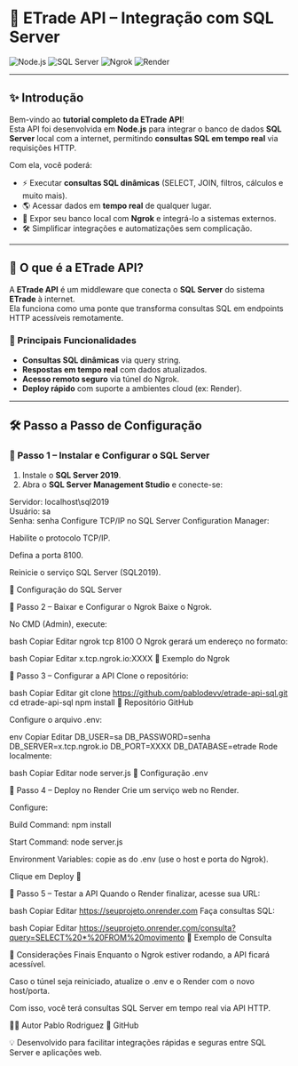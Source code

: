 # 🚀 ETrade API – Integração com SQL Server

![Node.js](https://img.shields.io/badge/Node.js-18.x-green?style=for-the-badge&logo=node.js) 
![SQL Server](https://img.shields.io/badge/SQL%20Server-2019-red?style=for-the-badge&logo=microsoftsqlserver) 
![Ngrok](https://img.shields.io/badge/Ngrok-Secure%20Tunnels-orange?style=for-the-badge&logo=ngrok) 
![Render](https://img.shields.io/badge/Render-Cloud-blue?style=for-the-badge&logo=render)

---

## ✨ Introdução

Bem-vindo ao **tutorial completo da ETrade API**!  
Esta API foi desenvolvida em **Node.js** para integrar o banco de dados **SQL Server** local com a internet, permitindo **consultas SQL em tempo real** via requisições HTTP.  

Com ela, você poderá:

- ⚡ Executar **consultas SQL dinâmicas** (SELECT, JOIN, filtros, cálculos e muito mais).  
- 🌎 Acessar dados em **tempo real** de qualquer lugar.  
- 🔗 Expor seu banco local com **Ngrok** e integrá-lo a sistemas externos.  
- 🛠️ Simplificar integrações e automatizações sem complicação.  

---

## 📌 O que é a ETrade API?

A **ETrade API** é um middleware que conecta o **SQL Server** do sistema **ETrade** à internet.  
Ela funciona como uma ponte que transforma consultas SQL em endpoints HTTP acessíveis remotamente.

### 🔑 Principais Funcionalidades
- **Consultas SQL dinâmicas** via query string.  
- **Respostas em tempo real** com dados atualizados.  
- **Acesso remoto seguro** via túnel do Ngrok.  
- **Deploy rápido** com suporte a ambientes cloud (ex: Render).  

---

## 🛠️ Passo a Passo de Configuração

### 🔹 Passo 1 – Instalar e Configurar o SQL Server
1. Instale o **SQL Server 2019**.  
2. Abra o **SQL Server Management Studio** e conecte-se:
   
Servidor: localhost\sql2019  
Usuário: sa  
Senha: senha
Configure TCP/IP no SQL Server Configuration Manager:

Habilite o protocolo TCP/IP.

Defina a porta 8100.

Reinicie o serviço SQL Server (SQL2019).

📸 Configuração do SQL Server



🔹 Passo 2 – Baixar e Configurar o Ngrok
Baixe o Ngrok.

No CMD (Admin), execute:

bash
Copiar
Editar
ngrok tcp 8100
O Ngrok gerará um endereço no formato:

bash
Copiar
Editar
x.tcp.ngrok.io:XXXX
📸 Exemplo do Ngrok

🔹 Passo 3 – Configurar a API
Clone o repositório:

bash
Copiar
Editar
git clone https://github.com/pablodevv/etrade-api-sql.git
cd etrade-api-sql
npm install
📸 Repositório GitHub

Configure o arquivo .env:

env
Copiar
Editar
DB_USER=sa
DB_PASSWORD=senha
DB_SERVER=x.tcp.ngrok.io
DB_PORT=XXXX
DB_DATABASE=etrade
Rode localmente:

bash
Copiar
Editar
node server.js
📸 Configuração .env

🔹 Passo 4 – Deploy no Render
Crie um serviço web no Render.

Configure:

Build Command: npm install

Start Command: node server.js

Environment Variables: copie as do .env (use o host e porta do Ngrok).

Clique em Deploy 🎉

🔹 Passo 5 – Testar a API
Quando o Render finalizar, acesse sua URL:

bash
Copiar
Editar
https://seuprojeto.onrender.com
Faça consultas SQL:

bash
Copiar
Editar
https://seuprojeto.onrender.com/consulta?query=SELECT%20*%20FROM%20movimento
📸 Exemplo de Consulta

📖 Considerações Finais
Enquanto o Ngrok estiver rodando, a API ficará acessível.

Caso o túnel seja reiniciado, atualize o .env e o Render com o novo host/porta.

Com isso, você terá consultas SQL Server em tempo real via API HTTP.

👨‍💻 Autor
Pablo Rodriguez
🔗 GitHub

💡 Desenvolvido para facilitar integrações rápidas e seguras entre SQL Server e aplicações web.
